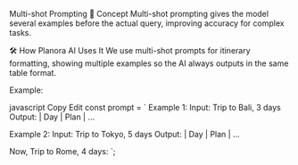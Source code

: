 Multi-shot Prompting
📖 Concept
Multi-shot prompting gives the model several examples before the actual query, improving accuracy for complex tasks.

🛠 How Planora AI Uses It
We use multi-shot prompts for itinerary formatting, showing multiple examples so the AI always outputs in the same table format.

Example:

javascript
Copy
Edit
const prompt = `
Example 1:
Input: Trip to Bali, 3 days
Output: | Day | Plan |
...

Example 2:
Input: Trip to Tokyo, 5 days
Output: | Day | Plan |
...

Now, Trip to Rome, 4 days:
`;